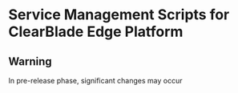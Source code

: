 # Service Management Scripts for ClearBlade Edge Platform

## Warning
In pre-release phase, significant changes may occur
